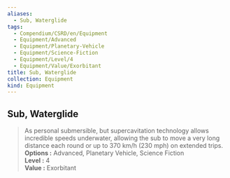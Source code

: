 ```yaml
---
aliases:
  - Sub, Waterglide
tags:
  - Compendium/CSRD/en/Equipment
  - Equipment/Advanced
  - Equipment/Planetary-Vehicle
  - Equipment/Science-Fiction
  - Equipment/Level/4
  - Equipment/Value/Exorbitant
title: Sub, Waterglide
collection: Equipment
kind: Equipment
---
```

## Sub, Waterglide  
  
>As personal submersible, but supercavitation technology allows incredible speeds underwater, allowing the sub to move a very long distance each round or up to 370 km/h (230 mph) on extended trips.  
> **Options :** Advanced, Planetary Vehicle, Science Fiction  
> **Level :** 4  
> **Value :** Exorbitant